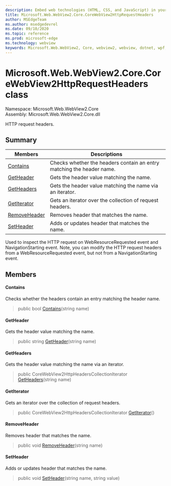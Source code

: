 ```yaml
---
description: Embed web technologies (HTML, CSS, and JavaScript) in your native applications with the Microsoft Edge WebView2 control
title: Microsoft.Web.WebView2.Core.CoreWebView2HttpRequestHeaders
author: MSEdgeTeam
ms.author: msedgedevrel
ms.date: 09/10/2020
ms.topic: reference
ms.prod: microsoft-edge
ms.technology: webview
keywords: Microsoft.Web.WebView2, Core, webview2, webview, dotnet, wpf, winforms, app, edge, CoreWebView2, CoreWebView2Controller, browser control, edge html, Microsoft.Web.WebView2.Core.CoreWebView2HttpRequestHeaders
---
```


# Microsoft.Web.WebView2.Core.CoreWebView2HttpRequestHeaders class 

Namespace: Microsoft.Web.WebView2.Core\
Assembly: Microsoft.Web.WebView2.Core.dll

HTTP request headers.

## Summary

 Members                        | Descriptions
--------------------------------|---------------------------------------------
[Contains](#contains) | Checks whether the headers contain an entry matching the header name.
[GetHeader](#getheader) | Gets the header value matching the name.
[GetHeaders](#getheaders) | Gets the header value matching the name via an iterator.
[GetIterator](#getiterator) | Gets an iterator over the collection of request headers.
[RemoveHeader](#removeheader) | Removes header that matches the name.
[SetHeader](#setheader) | Adds or updates header that matches the name.

Used to inspect the HTTP request on WebResourceRequested event and NavigationStarting event. Note, you can modify the HTTP request headers from a WebResourceRequested event, but not from a NavigationStarting event.

## Members

#### Contains 

Checks whether the headers contain an entry matching the header name.

> public bool [Contains](#contains)(string name)

#### GetHeader 

Gets the header value matching the name.

> public string [GetHeader](#getheader)(string name)

#### GetHeaders 

Gets the header value matching the name via an iterator.

> public CoreWebView2HttpHeadersCollectionIterator [GetHeaders](#getheaders)(string name)

#### GetIterator 

Gets an iterator over the collection of request headers.

> public CoreWebView2HttpHeadersCollectionIterator [GetIterator](#getiterator)()

#### RemoveHeader 

Removes header that matches the name.

> public void [RemoveHeader](#removeheader)(string name)

#### SetHeader 

Adds or updates header that matches the name.

> public void [SetHeader](#setheader)(string name, string value)

